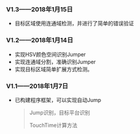 ### V1.3——2018年1月15日

* 目标区域使用连通域检测，并进行了简单的错误验证

### V1.2——2018年1月14日

* 实现HSV颜色空间识别Jumper
* 实现连通域分割，准确识别Jumper
* 实现目标区域简单扩展方式检测。

### V1.1——2018年1月7日

* 已构建程序框架，可以实现自动Jump

  > Jump识别，目标平台识别
  >
  > TouchTime计算方法

